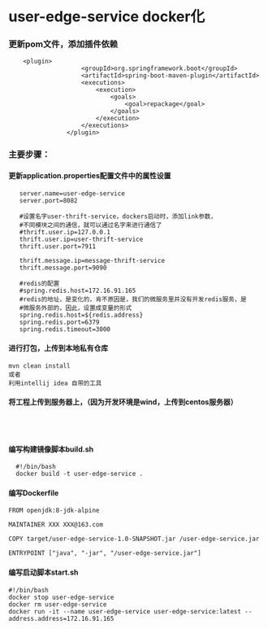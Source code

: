 # user-edge-service docker化 
### 更新pom文件，添加插件依赖  
    
        <plugin>
                        <groupId>org.springframework.boot</groupId>
                        <artifactId>spring-boot-maven-plugin</artifactId>
                        <executions>
                            <execution>
                                <goals>
                                    <goal>repackage</goal>
                                </goals>
                            </execution>
                        </executions>
                    </plugin>
  ### 主要步骤：
  #### 更新application.properties配置文件中的属性设置
       server.name=user-edge-service
       server.port=8082
       
       #设置名字user-thrift-service，dockers启动时，添加link参数，
       #不同模块之间的通信，就可以通过名字来进行通信了
       #thrift.user.ip=127.0.0.1
       thrift.user.ip=user-thrift-service
       thrift.user.port=7911
       
       thrift.message.ip=message-thrift-service
       thrift.message.port=9090
       
       #redis的配置
       #spring.redis.host=172.16.91.165
       #redis的地址，是变化的，肯不原因是，我们的微服务里并没有开发redis服务，是
       #微服务外部的，因此，设置成变量的形式
       spring.redis.host=${redis.address}
       spring.redis.port=6379
       spring.redis.timeout=3000
  #### 进行打包，上传到本地私有仓库  
    mvn clean install  
    或者 
    利用intellij idea 自带的工具  
  #### 将工程上传到服务器上，（因为开发环境是wind，上传到centos服务器）  
&ensp;  
&ensp;  
       
  #### 编写构建镜像脚本build.sh  
      #!/bin/bash
      docker build -t user-edge-service . 
    
  #### 编写Dockerfile  
    FROM openjdk:8-jdk-alpine
    
    MAINTAINER XXX XXX@163.com
    
    COPY target/user-edge-service-1.0-SNAPSHOT.jar /user-edge-service.jar
    
    ENTRYPOINT ["java", "-jar", "/user-edge-service.jar"]
  #### 编写启动脚本start.sh  
    #!/bin/bash
    docker stop user-edge-service
    docker rm user-edge-service
    docker run -it --name user-edge-service user-edge-service:latest --address.address=172.16.91.165
 &ensp;  
 &ensp;  
 &ensp;  
 &ensp;  
 &ensp;  
 &ensp;  
                         